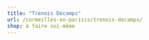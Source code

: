 ```yaml
---
title: "Trenois Decamps"
url: /cormeilles-en-parisis/trenois-decamps/
shop: à faire soi-même
---
```

